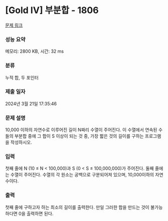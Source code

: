 # [Gold IV] 부분합 - 1806 

[문제 링크](https://www.acmicpc.net/problem/1806) 

### 성능 요약

메모리: 2800 KB, 시간: 32 ms

### 분류

누적 합, 두 포인터

### 제출 일자

2024년 3월 21일 17:35:46

### 문제 설명

<p>10,000 이하의 자연수로 이루어진 길이 N짜리 수열이 주어진다. 이 수열에서 연속된 수들의 부분합 중에 그 합이 S 이상이 되는 것 중, 가장 짧은 것의 길이를 구하는 프로그램을 작성하시오.</p>

### 입력 

 <p>첫째 줄에 N (10 ≤ N < 100,000)과 S (0 < S ≤ 100,000,000)가 주어진다. 둘째 줄에는 수열이 주어진다. 수열의 각 원소는 공백으로 구분되어져 있으며, 10,000이하의 자연수이다.</p>

### 출력 

 <p>첫째 줄에 구하고자 하는 최소의 길이를 출력한다. 만일 그러한 합을 만드는 것이 불가능하다면 0을 출력하면 된다.</p>

